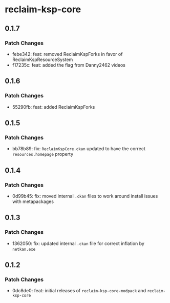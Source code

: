 # reclaim-ksp-core

## 0.1.7

### Patch Changes

- febe342: feat: removed ReclaimKspForks in favor of ReclaimKspResourceSystem
- f17235c: feat: added the flag from Danny2462 videos

## 0.1.6

### Patch Changes

- 55290fb: feat: added ReclaimKspForks

## 0.1.5

### Patch Changes

- bb78b89: fix: `ReclaimKspCore.ckan` updated to have the correct `resources.homepage` property

## 0.1.4

### Patch Changes

- 0d99b45: fix: moved internal `.ckan` files to work around install issues with metapackages

## 0.1.3

### Patch Changes

- 1362050: fix: updated internal `.ckan` file for correct inflation by `netkan.exe`

## 0.1.2

### Patch Changes

- 0dc8de0: feat: initial releases of `reclaim-ksp-core-modpack` and `reclaim-ksp-core`
